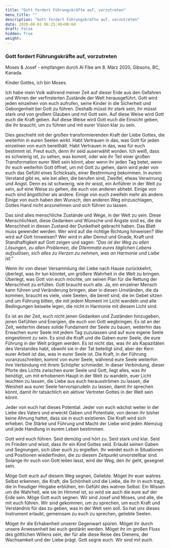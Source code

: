```yaml
---
title: "Gott fordert Führungskräfte auf, vorzutreten"
menu_title: ""
description: "Gott fordert Führungskräfte auf, vorzutreten"
date: 2020-08-01 06:25:48+00:68
draft: False
hidden: True
weight:
---
```

### Gott fordert Führungskräfte auf, vorzutreten

Moses & Josef - empfangen durch Al Fike am 8. März 2020, Gibsons, BC, Kanada.

Kinder Gottes, ich bin Moses.

Ich habe mein Volk während meiner Zeit auf dieser Erde aus den Gefahren und Wirren der verfinsterten Zustände der Welt herausgeführt. Gott wird jeden einzelnen von euch aufrufen, seine Kinder in die Sicherheit und Geborgenheit bei Gott zu führen. Deshalb müsst ihr stark sein, ihr müsst stark und von großem Glauben und mit Gott sein. Auf diese Weise wird Gott euch die Kraft geben. Auf diese Weise wird Gott euch die Einsicht geben, die ihr braucht, um zu führen und mit eurer Vision klar zu sein.

Dies geschieht mit der großen transformierenden Kraft der Liebe Gottes, die weiterhin in euren Seelen wirkt. Habt Vertrauen in das, was Gott für jeden einzelnen von euch bereithält. Habt Vertrauen in das, was für euch bestimmt ist. Freut euch, denn ihr seid auserwählt worden. Ich weiß, dass es schwierig ist, zu sehen, was kommt, oder wie ihr Teil einer großen Transformation eurer Welt sein könnt, aber wenn ihr jeden Tag betet, wenn ihr euch weiterhin Gott öffnet, um mit Gott zu gehen, dann wird jeder von euch das Gefühl eines Schicksals, einer Bestimmung bekommen. In eurem Verstand gibt es, wie bei allen, die berufen sind, Zweifel, etwas Verwirrung und Angst. Denn es ist schwierig, wie ihr wisst, ein Anführer in der Welt zu sein, auf eine Weise zu gehen, die euch von anderen abhebt. Einige von euch sind ängstlicher als andere. Einige von euch zweifeln mehr als andere. Einige von euch haben den Wunsch, den anderen Weg einzuschlagen, Gottes Hand nicht anzunehmen und sich führen zu lassen.

Das sind alles menschliche Zustände und Wege, in der Welt zu sein. Diese Menschlichkeit, diese Gedanken und Wünsche und Ängste sind es, die die Menschheit in diesen Zustand der Dunkelheit gebracht haben. Das Blatt muss gewendet werden. Wer wird auf die richtige Richtung hinweisen? Wer wird auf Gott hinweisen? Wer wird in aller Demut und Gnade, Kraft und Standhaftigkeit auf Gott zeigen und sagen: *"Das ist der Weg zu allen Lösungen, zu allen Problemen, die Dilemmata eures täglichen Lebens aufzulösen, sich alles zu Herzen zu nehmen, was an Harmonie und Liebe ist."*

Wenn ihr von dieser Versammlung der Liebe nach Hause zurückkehrt, überlegt, was ihr tun könntet, um größere Wahrheit in die Welt zu bringen. Überlegt, was Gott von euch möchte, um seinen Plan für die Rettung der Menschheit zu erfüllen. Gott braucht euch alle. Ja, ein einzelner Mensch kann führen und Veränderung bringen, aber in diesen Umständen, die da kommen, braucht es viele, viele Seelen, die bereit sind, die im Gebet sitzen und um Führung bitten, die mit jedem Moment im Licht wandeln und alle Bedingungen beiseite legen, die nicht in Harmonie mit diesem Licht sind.

Es ist an der Zeit, euch nicht jenen Gedanken und Zuständen hinzugeben, jenen Gefühlen und Energien, die euch von Gott wegbringen. Es ist an der Zeit, weiterhin dieses solide Fundament der Seele zu bauen, weiterhin das Erwachen eurer Seele mit jedem Tag zuzulassen und auf eure eigene Seele eingestimmt zu sein. Es sind die Kraft und die Gaben eurer Seele, die eure Führung in der Welt prägen werden. Es ist nicht das, was ihr als Kapazitäten des Verstandes habt, obwohl sie in der Tat beteiligt sind, aber der Kern eurer Arbeit ist das, was in eurer Seele ist. Die Kraft, in der Führung voranzuschreiten, kommt von eurer Seele, während eure Seele weiterhin ihre Verbindung mit ihrem Schöpfer schmiedet. In dieser Verbindung, dieser Pforte des Lichts zwischen eurer Seele und Gott, liegt alles, was ihr benötigt, um mit erhobenem Haupt in der Welt zu wandeln, euer Licht leuchten zu lassen, die Liebe aus euch herausströmen zu lassen, die Weisheit aus eurer Seele hervorsprudeln zu lassen, damit ihr sprechen könnt, damit ihr tatsächlich ein aktiver Vertreter Gottes in der Welt sein könnt.

Jeder von euch hat dieses Potential. Jeder von euch wächst weiter in der Liebe des Vaters und erweckt Gaben und Potentiale, von denen ihr bisher keine Ahnung hattet, dass sie in euch existieren. Die Kraft wird sich erheben. Die Stärke und Führung und Macht der Liebe wird jeden Atemzug und jede Handlung in eurem Leben bestimmen.

Gott wird euch führen. Seid demütig und hört zu. Seid stark und klar. Seid im Frieden und wisst, dass ihr ein Kind Gottes seid. Erlaubt seinen Gaben und Segnungen, sich über euch zu ergießen. Ihr werdet euch in Situationen und Positionen wiederfinden, die zu diesem Zeitpunkt unvorstellbar sind. Solange ihr euch von Gott leiten lasst, wird der Weg, den ihr geht, gesegnet sein.

Möge Gott euch auf diesem Weg segnen, Geliebte. Möget ihr euer wahres Selbst erkennen, die Kraft, die Schönheit und die Liebe, die ihr in euch tragt, die in freudiger Hingabe erblühen, ein Gefühl des wahren Selbst. Ein Wissen um die Wahrheit, wie sie im Himmel ist, so wird sie auch die eure auf der Erde sein. Möge Gott euch segnen. Wir sind Josef und Moses, und alle, die mit euch führen. Wir sind gekommen, um zu sprechen, um euch Kraft und Verständnis für das zu geben, was in der Welt sein soll. So hat uns dieses Instrument erlaubt, gemeinsam zu euch zu sprechen, geliebte Seelen.

Möget ihr die Erhabenheit unserer Gegenwart spüren. Möget ihr durch unsere Anwesenheit bei euch gestärkt werden. Möget ihr im großen Fluss des göttlichen Willens sein, der für alle diese Reise des Dienens, der Wachsamkeit und der Liebe prägt. Gott segne euch. Wir sind mit euch.
